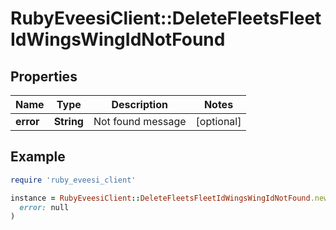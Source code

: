 # RubyEveesiClient::DeleteFleetsFleetIdWingsWingIdNotFound

## Properties

| Name | Type | Description | Notes |
| ---- | ---- | ----------- | ----- |
| **error** | **String** | Not found message | [optional] |

## Example

```ruby
require 'ruby_eveesi_client'

instance = RubyEveesiClient::DeleteFleetsFleetIdWingsWingIdNotFound.new(
  error: null
)
```

